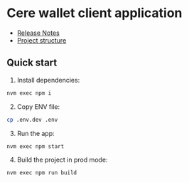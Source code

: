 Cere wallet client application
===

- [Release Notes](./CHANGELOG.md)  
- [Project structure](./STRUCTURE.md)

## Quick start

1. Install dependencies:

```bash
nvm exec npm i
```

2. Copy ENV file:

```bash
cp .env.dev .env
```

3. Run the app:

```bash
nvm exec npm start
```

4. Build the project in prod mode:

```bash
nvm exec npm run build
```